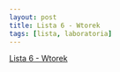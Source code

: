 ```yaml
---
layout: post
title: Lista 6 - Wtorek
tags: [lista, laboratoria]
---
```


[Lista 6 - Wtorek](https://github.com/datasciencePWR/ProbabilisticMachineLearning/blob/2017/2018-summer/laboratorium/Lista6-WT.MD)